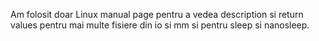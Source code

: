 Am folosit doar Linux manual page pentru a vedea description si return values
pentru mai multe fisiere din io si mm si pentru sleep si nanosleep.